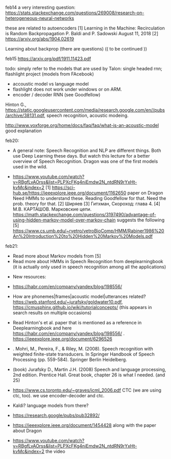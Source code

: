 feb14
a very interesting question:
https://stats.stackexchange.com/questions/269008/research-on-heterogeneous-neural-networks

these are related to autoencoders
[1] Learning in the Machine: Recirculation is Random Backpropagation P. Baldi and P. Sadowski August 11, 2018
[2] https://arxiv.org/abs/1904.02619

Learning about backprop (there are questions)
(( to be continued ))

feb15
https://arxiv.org/pdf/1911.11423.pdf

todo: simply refer to the models that are used by Talon:
single headed rnn;
flashlight project (models from FAcebook)

- accoustic model vs language model
- flashlight does not work under windows or on ARM.
- encoder / decoder RNN (see Goodfellow)

Hinton G., https://static.googleusercontent.com/media/research.google.com/en//pubs/archive/38131.pdf, speech recognition, acoustic modeing.

http://www.voxforge.org/home/docs/faq/faq/what-is-an-acoustic-model good explanation

feb20:
- A general note: Speech Recognition and NLP are different things. Both use Deep Learning
these days. But watch this lecture for a better overview of Speech Recognition. Dragon was one of the first models used in the wild.

- https://www.youtube.com/watch?v=RBgfLvAOrss&list=PLPXcFKg4niEmdw2N_ntdRN9rYxHt-kvMc&index=2
[1] https://sci-hub.se/https://ieeexplore.ieee.org/document/1162650 paper on Dragon
Need HMMs to understand these. Reading Goodfellow for that.
Need the prob. theory for that.
[2] Ширяев
[3] Гитхман, Скороход: глава 4.
[4] М.В. КАРТАШОВ. Марковские цепи.
https://math.stackexchange.com/questions/3197490/advantage-of-using-hidden-markov-model-over-markov-chain
suggests the following
[5] https://www.cs.umb.edu/~rvetro/vetroBioComp/HMM/Rabiner1986%20An%20Introduction%20to%20Hidden%20Markov%20Models.pdf

feb21:
+ Read more about Markov models from [5]
+ Read more about HMMs in Speech Recognition from deeplearningbook (it is actually only used in speech recognition among all the applications)
- New resources:
 - https://habr.com/en/company/yandex/blog/198556/
 - How are phonemes|frames|acoustic model|utterances related? https://web.stanford.edu/~jurafsky/goldwater10.pdf, https://cmusphinx.github.io/wiki/tutorialconcepts/ (this appears in search results on multiple occasions)
- Read Hinton's et al. paper that is mentioned as a reference in Deeplearningbook and here https://habr.com/en/company/yandex/blog/198556/ . https://ieeexplore.ieee.org/document/6296526
- . Mohri, M., Pereira, F., & Riley, M. (2008). Speech recognition with weighted finite-state transducers. In Springer Handbook of Speech Processing (pp. 559-584). Springer Berlin Heidelberg.
- (book) Jurafsky D., Martin J.H. (2008) Speech and language processing, 2nd edition. Prentice Hall. Great book, chapter 26 is what I needed. (and 25)

- https://www.cs.toronto.edu/~graves/icml_2006.pdf CTC (we are using ctc, too).
we use encoder-decoder and ctc.
- Kaldi? language models from there?
- https://research.google/pubs/pub32892/
- https://ieeexplore.ieee.org/document/1454428 along with the paper about Dragon

- https://www.youtube.com/watch?v=RBgfLvAOrss&list=PLPXcFKg4niEmdw2N_ntdRN9rYxHt-kvMc&index=2 the video
